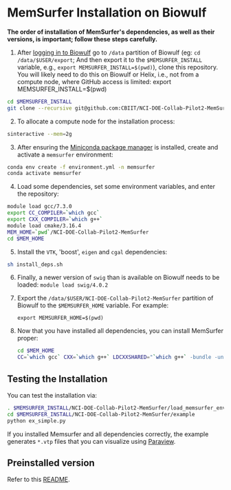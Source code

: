 # MemSurfer Installation on Biowulf

**The order of installation of MemSurfer's dependencies, as well as their versions, is important; follow these steps carefully.**

1. After [logging in to Biowulf](https://hpc.nih.gov/docs/connect.html) go to `/data` partition of Biowulf (eg: ```cd /data/$USER/export```; And then export it to the `$MEMSURFER_INSTALL` variable, e.g., `export MEMSURFER_INSTALL=$(pwd)`), clone this repository. You will likely need to do this on Biowulf or Helix, i.e., not from a compute node, where GitHub access is limited:
export MEMSURFER_INSTALL=$(pwd)

```bash
cd $MEMSURFER_INSTALL
git clone --recursive git@github.com:CBIIT/NCI-DOE-Collab-Pilot2-MemSurfer.git
```
2. To allocate a compute node for the installation process:

```bash
sinteractive --mem=2g
```
3. After ensuring the [Miniconda package manager](https://docs.conda.io/en/latest/miniconda.html) is installed, create and activate a `memsurfer` environment:

```bash
conda env create -f environment.yml -n memsurfer
conda activate memsurfer
```

4. Load some dependencies, set some environment variables, and enter the repository:

```bash
module load gcc/7.3.0
export CC_COMPILER=`which gcc`
export CXX_COMPILER=`which g++`
module load cmake/3.16.4
MEM_HOME=`pwd`/NCI-DOE-Collab-Pilot2-MemSurfer
cd $MEM_HOME
```

5. Install the `VTK`, 'boost', `eigen` and `cgal` dependencies:

```bash
sh install_deps.sh
```

6. Finally, a newer version of `swig` than is available on Biowulf needs to be loaded:
```module load swig/4.0.2```
 
8. Export the `/data/$USER/NCI-DOE-Collab-Pilot2-MemSurfer` partition of Biowulf to the `$MEMSURFER_HOME` variable. For example: 

   `export MEMSURFER_HOME=$(pwd)`


11. Now that you have installed all dependencies, you can install MemSurfer proper:

    ```bash
    cd $MEM_HOME
    CC=`which gcc` CXX=`which g++` LDCXXSHARED="`which g++` -bundle -undefined dynamic_lookup" python setup.py install
    ```

## Testing the Installation

You can test the installation via:

```bash
. $MEMSURFER_INSTALL/NCI-DOE-Collab-Pilot2-MemSurfer/load_memsurfer_env.sh
cd $MEMSURFER_INSTALL/NCI-DOE-Collab-Pilot2-MemSurfer/example
python ex_simple.py
```

If you installed Memsurfer and all dependencies correctly, the example generates `*.vtp` files that you can visualize using [Paraview](https://www.paraview.org).

## Preinstalled version
Refer to this [README](README-Biowulf_preinstallation.md).
